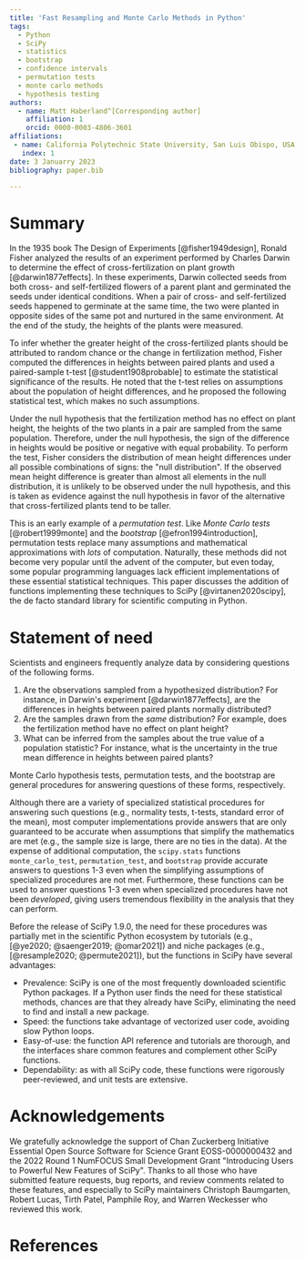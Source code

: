 ```yaml
---
title: 'Fast Resampling and Monte Carlo Methods in Python'
tags:
  - Python
  - SciPy
  - statistics
  - bootstrap
  - confidence intervals
  - permutation tests
  - monte carlo methods
  - hypothesis testing
authors:
  - name: Matt Haberland^[Corresponding author]
    affiliation: 1
    orcid: 0000-0003-4806-3601
affiliations:
 - name: California Polytechnic State University, San Luis Obispo, USA
   index: 1
date: 3 Januarry 2023
bibliography: paper.bib

---
```


# Summary

In the 1935 book The Design of Experiments [@fisher1949design], Ronald Fisher analyzed the results of an experiment performed by Charles Darwin to determine the effect of cross-fertilization on plant growth [@darwin1877effects]. In these experiments, Darwin collected seeds from both cross- and self-fertilized flowers of a parent plant and germinated the seeds under identical conditions. When a pair of cross- and self-fertilized seeds happened to germinate at the same time, the two were planted in opposite sides of the same pot and nurtured in the same environment. At the end of the study, the heights of the plants were measured.

To infer whether the greater height of the cross-fertilized plants should be attributed to random chance or the change in fertilization method, Fisher computed the differences in heights between paired plants and used a paired-sample t-test [@student1908probable] to estimate the statistical significance of the results. He noted that the t-test relies on assumptions about the population of height differences, and he proposed the following statistical test, which makes no such assumptions.

Under the null hypothesis that the fertilization method has no effect on plant height, the heights of the two plants in a pair are sampled from the same population. Therefore, under the null hypothesis, the sign of the difference in heights would be positive or negative with equal probability. To perform the test, Fisher considers the distribution of mean height differences under all possible combinations of signs: the "null distribution". If the observed mean height difference is greater than almost all elements in the null distribution, it is unlikely to be observed under the null hypothesis, and this is taken as evidence against the null hypothesis in favor of the alternative that cross-fertilized plants tend to be taller.

This is an early example of a *permutation test*. Like *Monte Carlo tests* [@robert1999monte] and the *bootstrap* [@efron1994introduction], permutation tests replace many assumptions and mathematical approximations with *lots* of computation. Naturally, these methods did not become very popular until the advent of the computer, but even today, some popular programming languages lack efficient implementations of these essential statistical techniques. This paper discusses the addition of functions implementing these techniques to SciPy [@virtanen2020scipy], the de facto standard library for scientific computing in Python.

# Statement of need

Scientists and engineers frequently analyze data by considering questions of the following forms.

1. Are the observations sampled from a hypothesized distribution? For instance, in Darwin's experiment [@darwin1877effects], are the differences in heights between paired plants normally distributed?
2. Are the samples drawn from the *same* distribution? For example, does the fertilization method have no effect on plant height?
3. What can be inferred from the samples about the true value of a population statistic? For instance, what is the uncertainty in the true mean difference in heights between paired plants?

Monte Carlo hypothesis tests, permutation tests, and the bootstrap are general procedures for answering questions of these forms, respectively.

Although there are a variety of specialized statistical procedures for answering such questions (e.g., normality tests, t-tests, standard error of the mean), most computer implementations provide answers that are only guaranteed to be accurate when assumptions that simplify the mathematics are met (e.g., the sample size is large, there are no ties in the data). At the expense of additional computation, the `scipy.stats` functions `monte_carlo_test`, `permutation_test`, and `bootstrap` provide accurate answers to questions 1-3 even when the simplifying assumptions of specialized procedures are not met. Furthermore, these functions can be used to answer questions 1-3 even when specialized procedures have not been *developed*, giving users tremendous flexibility in the analysis that they can perform.

Before the release of SciPy 1.9.0, the need for these procedures was partially met in the scientific Python ecosystem by tutorials (e.g., [@ye2020; @saenger2019; @omar2021]) and niche packages (e.g., [@resample2020; @permute2021]), but the functions in SciPy have several advantages:

- Prevalence: SciPy is one of the most frequently downloaded scientific Python packages. If a Python user finds the need for these statistical methods, chances are that they already have SciPy, eliminating the need to find and install a new package.
- Speed: the functions take advantage of vectorized user code, avoiding slow Python loops.
- Easy-of-use: the function API reference and tutorials are thorough, and the interfaces share common features and complement other SciPy functions.
- Dependability: as with all SciPy code, these functions were rigorously peer-reviewed, and unit tests are extensive.


# Acknowledgements

We gratefully acknowledge the support of Chan Zuckerberg Initiative Essential
Open Source Software for Science Grant EOSS-0000000432 and the 2022 Round 1 NumFOCUS Small Development Grant "Introducing Users to Powerful New Features of SciPy". Thanks to all those who have submitted feature requests, bug reports, and review comments related to these features, and especially to SciPy maintainers Christoph Baumgarten, Robert Lucas, Tirth Patel, Pamphile Roy, and Warren Weckesser who reviewed this work.

# References